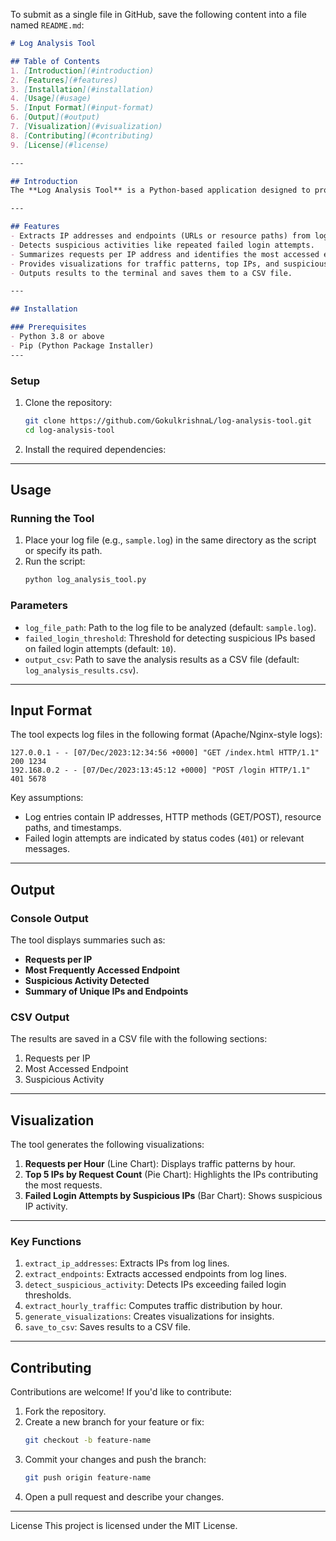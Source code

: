 To submit as a single file in GitHub, save the following content into a file named `README.md`:

```markdown
# Log Analysis Tool

## Table of Contents
1. [Introduction](#introduction)
2. [Features](#features)
3. [Installation](#installation)
4. [Usage](#usage)
5. [Input Format](#input-format)
6. [Output](#output)
7. [Visualization](#visualization)
8. [Contributing](#contributing)
9. [License](#license)

---

## Introduction
The **Log Analysis Tool** is a Python-based application designed to process server log files, extract key insights, and generate actionable reports and visualizations. The tool detects suspicious activities, such as failed login attempts, timestamps and provides a summary of the traffic patterns and frequently accessed resources.

---

## Features
- Extracts IP addresses and endpoints (URLs or resource paths) from logs.
- Detects suspicious activities like repeated failed login attempts.
- Summarizes requests per IP address and identifies the most accessed endpoints.
- Provides visualizations for traffic patterns, top IPs, and suspicious activities.
- Outputs results to the terminal and saves them to a CSV file.

---

## Installation

### Prerequisites
- Python 3.8 or above
- Pip (Python Package Installer)
---
```
### Setup
1. Clone the repository:

   ```bash
   git clone https://github.com/GokulkrishnaL/log-analysis-tool.git
   cd log-analysis-tool
   ```


2. Install the required dependencies:
---

## Usage

### Running the Tool
1. Place your log file (e.g., `sample.log`) in the same directory as the script or specify its path.
2. Run the script:
   ```bash
   python log_analysis_tool.py
   ```

### Parameters
- `log_file_path`: Path to the log file to be analyzed (default: `sample.log`).
- `failed_login_threshold`: Threshold for detecting suspicious IPs based on failed login attempts (default: `10`).
- `output_csv`: Path to save the analysis results as a CSV file (default: `log_analysis_results.csv`).


---

## Input Format
The tool expects log files in the following format (Apache/Nginx-style logs):
```
127.0.0.1 - - [07/Dec/2023:12:34:56 +0000] "GET /index.html HTTP/1.1" 200 1234
192.168.0.2 - - [07/Dec/2023:13:45:12 +0000] "POST /login HTTP/1.1" 401 5678
```

Key assumptions:
- Log entries contain IP addresses, HTTP methods (GET/POST), resource paths, and timestamps.
- Failed login attempts are indicated by status codes (`401`) or relevant messages.

---

## Output

### Console Output
The tool displays summaries such as:
- **Requests per IP**
- **Most Frequently Accessed Endpoint**
- **Suspicious Activity Detected**
- **Summary of Unique IPs and Endpoints**

### CSV Output
The results are saved in a CSV file with the following sections:
1. Requests per IP
2. Most Accessed Endpoint
3. Suspicious Activity

---

## Visualization
The tool generates the following visualizations:
1. **Requests per Hour** (Line Chart): Displays traffic patterns by hour.
2. **Top 5 IPs by Request Count** (Pie Chart): Highlights the IPs contributing the most requests.
3. **Failed Login Attempts by Suspicious IPs** (Bar Chart): Shows suspicious IP activity.

---

### Key Functions
1. `extract_ip_addresses`: Extracts IPs from log lines.
2. `extract_endpoints`: Extracts accessed endpoints from log lines.
3. `detect_suspicious_activity`: Detects IPs exceeding failed login thresholds.
4. `extract_hourly_traffic`: Computes traffic distribution by hour.
5. `generate_visualizations`: Creates visualizations for insights.
6. `save_to_csv`: Saves results to a CSV file.

---

## Contributing
Contributions are welcome! If you'd like to contribute:
1. Fork the repository.
2. Create a new branch for your feature or fix:
   ```bash
   git checkout -b feature-name
   ```
3. Commit your changes and push the branch:
   ```bash
   git push origin feature-name
   ```
4. Open a pull request and describe your changes.

---

License This project is licensed under the MIT License.
